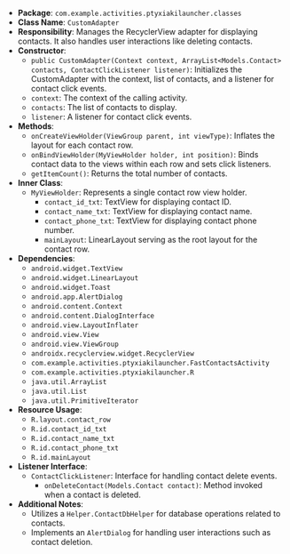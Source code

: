 - **Package**: `com.example.activities.ptyxiakilauncher.classes`
- **Class Name**: `CustomAdapter`
- **Responsibility**: Manages the RecyclerView adapter for displaying contacts. It also handles user interactions like deleting contacts.
- **Constructor**:
    - `public CustomAdapter(Context context, ArrayList<Models.Contact> contacts, ContactClickListener listener)`: Initializes the CustomAdapter with the context, list of contacts, and a listener for contact click events.
    - `context`: The context of the calling activity.
    - `contacts`: The list of contacts to display.
    - `listener`: A listener for contact click events.
- **Methods**:
    - `onCreateViewHolder(ViewGroup parent, int viewType)`: Inflates the layout for each contact row.
    - `onBindViewHolder(MyViewHolder holder, int position)`: Binds contact data to the views within each row and sets click listeners.
    - `getItemCount()`: Returns the total number of contacts.
- **Inner Class**:
    - `MyViewHolder`: Represents a single contact row view holder.
        - `contact_id_txt`: TextView for displaying contact ID.
        - `contact_name_txt`: TextView for displaying contact name.
        - `contact_phone_txt`: TextView for displaying contact phone number.
        - `mainLayout`: LinearLayout serving as the root layout for the contact row.
- **Dependencies**:
    - `android.widget.TextView`
    - `android.widget.LinearLayout`
    - `android.widget.Toast`
    - `android.app.AlertDialog`
    - `android.content.Context`
    - `android.content.DialogInterface`
    - `android.view.LayoutInflater`
    - `android.view.View`
    - `android.view.ViewGroup`
    - `androidx.recyclerview.widget.RecyclerView`
    - `com.example.activities.ptyxiakilauncher.FastContactsActivity`
    - `com.example.activities.ptyxiakilauncher.R`
    - `java.util.ArrayList`
    - `java.util.List`
    - `java.util.PrimitiveIterator`
- **Resource Usage**:
    - `R.layout.contact_row`
    - `R.id.contact_id_txt`
    - `R.id.contact_name_txt`
    - `R.id.contact_phone_txt`
    - `R.id.mainLayout`
- **Listener Interface**:
    - `ContactClickListener`: Interface for handling contact delete events.
        - `onDeleteContact(Models.Contact contact)`: Method invoked when a contact is deleted.
- **Additional Notes**:
    - Utilizes a `Helper.ContactDbHelper` for database operations related to contacts.
    - Implements an `AlertDialog` for handling user interactions such as contact deletion.

